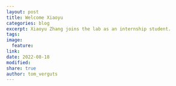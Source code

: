 ```yaml
---
layout: post
title: Welcome Xiaoyu
categories: blog
excerpt: Xiaoyu Zhang joins the lab as an internship student.
tags:
image:
  feature:
link:
date: 2022-08-18
modified:
share: true
author: tom_verguts
---
```

